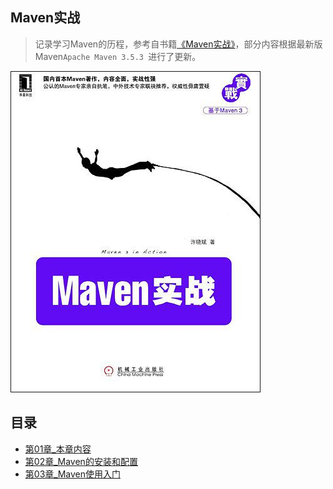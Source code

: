 ## Maven实战

> 记录学习Maven的历程，参考自书籍[《Maven实战》](https://book.douban.com/subject/5345682/)，部分内容根据最新版Maven`Apache Maven 3.5.3 `进行了更新。

![img](assets/s4524240.jpg)

## 目录

+ [第01章_本章内容](第01章_本章内容.md )
+ [第02章_Maven的安装和配置](第02章_Maven的安装和配置.md )
+ [第03章_Maven使用入门](第03章_Maven使用入门.md )

